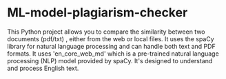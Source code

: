 # ML-model-plagiarism-checker

This Python project allows you to compare the similarity between two documents (pdf/txt) , either from the web or local files. It uses the spaCy library for natural language processing and can handle both text and PDF formats. It uses 'en_core_web_md' which is a pre-trained natural language processing (NLP) model provided by spaCy. It's designed to understand and process English text.
